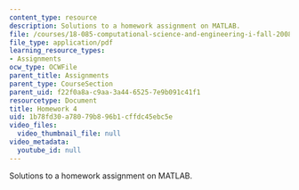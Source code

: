 ```yaml
---
content_type: resource
description: Solutions to a homework assignment on MATLAB.
file: /courses/18-085-computational-science-and-engineering-i-fall-2008/1b78fd30a78079b896b1cffdc45ebc5e_mt4_18085_solf07.pdf
file_type: application/pdf
learning_resource_types:
- Assignments
ocw_type: OCWFile
parent_title: Assignments
parent_type: CourseSection
parent_uid: f22f0a8a-c9aa-3a44-6525-7e9b091c41f1
resourcetype: Document
title: Homework 4
uid: 1b78fd30-a780-79b8-96b1-cffdc45ebc5e
video_files:
  video_thumbnail_file: null
video_metadata:
  youtube_id: null
---
```

Solutions to a homework assignment on MATLAB.

